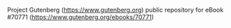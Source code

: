 Project Gutenberg (https://www.gutenberg.org) public repository for
eBook #70771 (https://www.gutenberg.org/ebooks/70771)
